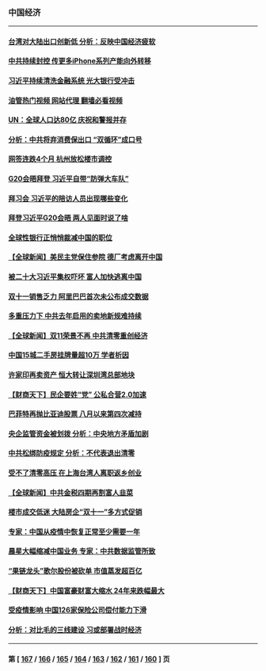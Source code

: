 ### 中国经济
---
#### [台湾对大陆出口创新低 分析：反映中国经济疲软](../../pages/ncid283/n13866067.md?11160445) 
#### [中共持续封控 传更多iPhone系列产能向外转移](../../pages/ncid283/n13866217.md?11160445) 
#### [习近平持续清洗金融系统 光大银行受冲击](../../pages/ncid283/n13866193.md?11160445) 
#### [油管热门视频 网站代理 翻墙必看视频](http://138.2.39.72:81/youtube.html?epic-marker?11160445)
#### [UN：全球人口达80亿 庆祝和警报并存](../../pages/ncid283/n13866441.md?11160445) 
#### [分析：中共将弃消费保出口 “双循环”成口号](../../pages/ncid283/n13866140.md?11160445) 
#### [网签连跌4个月 杭州放松楼市调控](../../pages/ncid283/n13866032.md?11160445) 
#### [G20会晤拜登 习近平自带“防弹大车队”](../../pages/ncid283/n13865743.md?11160445) 
#### [拜习会 习近平的陪访人员出现哪些变化](../../pages/ncid283/n13865749.md?11160445) 
#### [拜登习近平G20会晤 两人见面时说了啥](../../pages/ncid283/n13865617.md?11160445) 
#### [全球性银行正悄悄裁减中国的职位](../../pages/ncid283/n13865531.md?11160445) 
#### [【全球新闻】美民主党保住参院 德厂考虑离开中国](../../pages/ncid283/n13865553.md?11160445) 
#### [被二十大习近平集权吓坏 富人加快逃离中国](../../pages/ncid283/n13864868.md?11160445) 
#### [双十一销售乏力 阿里巴巴首次未公布成交数据](../../pages/ncid283/n13864854.md?11160445) 
#### [多重压力下 中共去年启用的卖地新规难持续](../../pages/ncid283/n13864613.md?11160445) 
#### [【全球新闻】双11荣景不再 中共清零重创经济](../../pages/ncid283/n13864604.md?11160445) 
#### [中国15城二手房挂牌量超10万 学者析因](../../pages/ncid283/n13864573.md?11160445) 
#### [许家印再卖资产 恒大转让深圳湾总部地块](../../pages/ncid283/n13864361.md?11160445) 
#### [【财商天下】民企要姓“党” 公私合营2.0加速](../../pages/ncid283/n13864327.md?11160445) 
#### [巴菲特再抛比亚迪股票 八月以来第四次减持](../../pages/ncid283/n13864353.md?11160445) 
#### [央企监管资金被划拨 分析：中央地方矛盾加剧](../../pages/ncid283/n13863896.md?11160445) 
#### [中共松绑防疫规定 分析：不代表退出清零](../../pages/ncid283/n13864304.md?11160445) 
#### [受不了清零高压 在上海台湾人离职返乡创业](../../pages/ncid283/n13864241.md?11160445) 
#### [【全球新闻】中共金税四期再割富人韭菜](../../pages/ncid283/n13863706.md?11160445) 
#### [楼市成交低迷 大陆房企“双十一”多方式促销](../../pages/ncid283/n13863822.md?11160445) 
#### [专家：中国从疫情中恢复正常至少需要一年](../../pages/ncid283/n13863850.md?11160445) 
#### [晨星大幅缩减中国业务 专家：中共数据监管所致](../../pages/ncid283/n13863677.md?11160445) 
#### [“果链龙头”歌尔股份被砍单 市值蒸发超百亿](../../pages/ncid283/n13863732.md?11160445) 
#### [【财商天下】中国富豪财富大缩水 24年来跌幅最大](../../pages/ncid283/n13863711.md?11160445) 
#### [受疫情影响 中国126家保险公司偿付能力下滑](../../pages/ncid283/n13863682.md?11160445) 
#### [分析：对比毛的三线建设 习或部署战时经济](../../pages/ncid283/n13863670.md?11160445) 

---
#### 第 [ [167](./167.md?11160445) / [166](./166.md?11160445) / [165](./165.md?11160445) / [164](./164.md?11160445) / [163](./163.md?11160445) / [162](./162.md?11160445) / [161](./161.md?11160445) / [160](./160.md?11160445) ] 页
